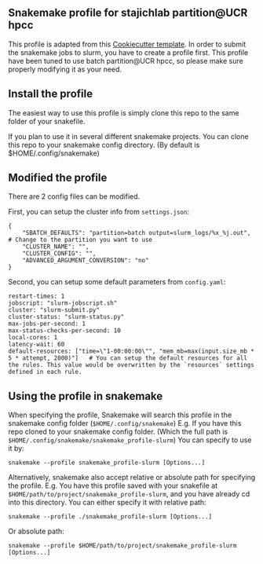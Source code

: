 ## Snakemake profile for stajichlab partition@UCR hpcc

This profile is adapted from this [Cookiecutter template](https://github.com/Snakemake-Profiles/slurm). In order to submit the snakemake jobs to slurm, you have to create a profile first. This profile have been tuned to use batch partition@UCR hpcc, so please make sure properly modifying it as your need.

## Install the profile
The easiest way to use this profile is simply clone this repo to the same folder of your snakefile.

If you plan to use it in several different snakemake projects. You can clone this repo to your snakemake config directory. (By default is $HOME/.config/snakemake)

## Modified the profile

There are 2 config files can be modified.

First, you can setup the cluster info from `settings.json`:

```
{
    "SBATCH_DEFAULTS": "partition=batch output=slurm_logs/%x_%j.out",     # Change to the partition you want to use
    "CLUSTER_NAME": "",
    "CLUSTER_CONFIG": "",
    "ADVANCED_ARGUMENT_CONVERSION": "no"
}
```

Second, you can setup some default parameters from `config.yaml`:

```
restart-times: 1
jobscript: "slurm-jobscript.sh"
cluster: "slurm-submit.py"
cluster-status: "slurm-status.py"
max-jobs-per-second: 1
max-status-checks-per-second: 10
local-cores: 1
latency-wait: 60
default-resources: ["time=\"1-00:00:00\"", "mem_mb=max(input.size_mb * 5 * attempt, 2000)"]   # You can setup the default resources for all the rules. This value would be overwritten by the `resources` settings defined in each rule.
```

## Using the profile in snakemake

When specifying the profile, Snakemake will search this profile in the snakemake config folder (`$HOME/.config/snakemake`)
E.g. If you have this repo cloned to your snakemake config folder. (Which the full path is `$HOME/.config/snakemake/snakemake_profile-slurm`) You can specify to use it by:

```
snakemake --profile snakemake_profile-slurm [Options...]

```

Alternatively, snakemake also accept relative or absolute path for specifying the profile. E.g. You have this profile saved with your snakefile at `$HOME/path/to/project/snakemake_profile-slurm`, and you have already cd into this directory. You can either specify it with relative path:
```
snakemake --profile ./snakemake_profile-slurm [Options...]

```
Or absolute path:
```
snakemake --profile $HOME/path/to/project/snakemake_profile-slurm [Options...]

```
